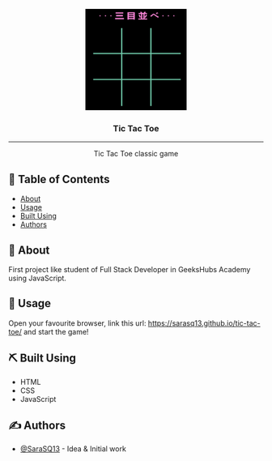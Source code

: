 <p align="center">
  <a href="" rel="noopener">
 <img width=200px height=200px src="assets/captura1.png" alt="Project logo"></a>
</p>

<h3 align="center">Tic Tac Toe</h3>

---

<p align="center"> Tic Tac Toe classic game 

    
</p>

## 📝 Table of Contents

- [About](#about)
- [Usage](#usage)
- [Built Using](#built_using)
- [Authors](#authors)


## 🧐 About <a name = "about"></a>

First project like student of Full Stack Developer in GeeksHubs Academy using JavaScript.

## 🎈 Usage <a name="usage"></a>

Open your favourite browser, link this url: https://sarasq13.github.io/tic-tac-toe/  and start the game!


## ⛏️ Built Using <a name = "built_using"></a>

- HTML
- CSS 
- JavaScript

## ✍️ Authors <a name = "authors"></a>

- [@SaraSQ13](https://github.com/kylelobo) - Idea & Initial work



